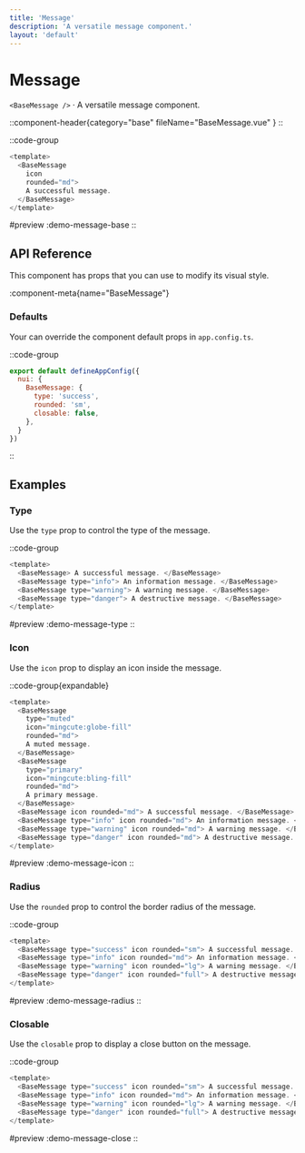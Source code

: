 ```yaml
---
title: 'Message'
description: 'A versatile message component.'
layout: 'default'
---
```


# Message

`<BaseMessage />` · A versatile message component.

::component-header{category="base" fileName="BaseMessage.vue" }
::

::code-group

```js [DemoMessageBase.vue]
<template>
  <BaseMessage 
    icon 
    rounded="md"> 
    A successful message. 
  </BaseMessage>
</template>
```

#preview
:demo-message-base
::


## API Reference

This component has props that you can use to modify its visual style.

:component-meta{name="BaseMessage"}

### Defaults

Your can override the component default props in `app.config.ts`.

::code-group

```js [app.config.ts]
export default defineAppConfig({
  nui: {
    BaseMessage: {
      type: 'success',
      rounded: 'sm',
      closable: false,
    },
  }
})
```
::

## Examples

### Type

Use the `type` prop to control the type of the message.

::code-group

```js [DemoMessageType.vue]
<template>
  <BaseMessage> A successful message. </BaseMessage>
  <BaseMessage type="info"> An information message. </BaseMessage>
  <BaseMessage type="warning"> A warning message. </BaseMessage>
  <BaseMessage type="danger"> A destructive message. </BaseMessage>
</template>
```

#preview
:demo-message-type
::

### Icon

Use the `icon` prop to display an icon inside the message.

::code-group{expandable}

```js [DemoMessageIcon.vue]
<template>
  <BaseMessage 
    type="muted" 
    icon="mingcute:globe-fill" 
    rounded="md"> 
    A muted message. 
  </BaseMessage>
  <BaseMessage 
    type="primary" 
    icon="mingcute:bling-fill" 
    rounded="md"> 
    A primary message. 
  </BaseMessage>
  <BaseMessage icon rounded="md"> A successful message. </BaseMessage>
  <BaseMessage type="info" icon rounded="md"> An information message. </BaseMessage>
  <BaseMessage type="warning" icon rounded="md"> A warning message. </BaseMessage>
  <BaseMessage type="danger" icon rounded="md"> A destructive message. </BaseMessage>
</template>
```

#preview
:demo-message-icon
::

### Radius

Use the `rounded` prop to control the border radius of the message.

::code-group

```js [DemoMessageRadius.vue]
<template>
  <BaseMessage type="success" icon rounded="sm"> A successful message. </BaseMessage>
  <BaseMessage type="info" icon rounded="md"> An information message. </BaseMessage>
  <BaseMessage type="warning" icon rounded="lg"> A warning message. </BaseMessage>
  <BaseMessage type="danger" icon rounded="full"> A destructive message. </BaseMessage>
</template>
```

#preview
:demo-message-radius
::

### Closable

Use the `closable` prop to display a close button on the message.

::code-group

```js [DemoMessageClose.vue]
<template>
  <BaseMessage type="success" icon rounded="sm"> A successful message. </BaseMessage>
  <BaseMessage type="info" icon rounded="md"> An information message. </BaseMessage>
  <BaseMessage type="warning" icon rounded="lg"> A warning message. </BaseMessage>
  <BaseMessage type="danger" icon rounded="full"> A destructive message. </BaseMessage>
</template>
```

#preview
:demo-message-close
::